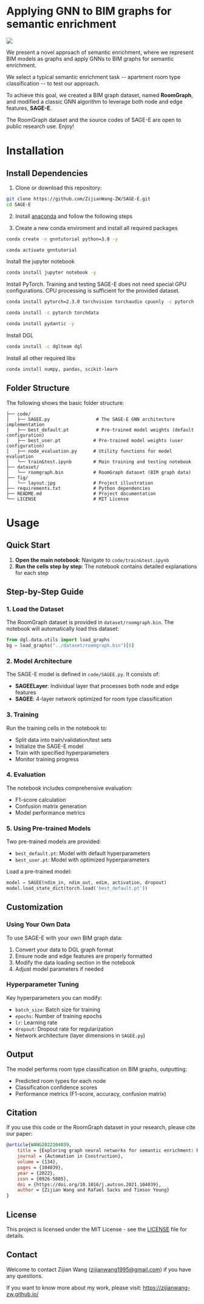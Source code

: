 # Applying GNN to BIM graphs for semantic enrichment

<img src="fig/layout.jpg" style="zoom:100%;"/> 

We present a novel approach of semantic enrichment, where we represent BIM models as graphs and apply GNNs to BIM graphs for semantic enrichment. 

We select a typical semantic enrichment task -- apartment room type classification -- to test our approach.

To achieve this goal, we created a BIM graph dataset, named **RoomGraph**, and modified a classic GNN algorithm to leverage both node and edge features, **SAGE-E**.

The RoomGraph dataset and the source codes of SAGE-E  are open to public research use. Enjoy!


# Installation

## Install Dependencies
1. Clone or download this repository:
```bash
git clone https://github.com/ZijianWang-ZW/SAGE-E.git
cd SAGE-E
```

2. Install [anaconda](https://www.anaconda.com/download) and follow the following steps

3. Create a new conda enviroment and install all required packages

```bash
conda create -n gnntutorial python=3.8 -y
```

```bash
conda activate gnntutorial
```

Install the jupyter notebook
```bash
conda install jupyter notebook -y
```

Install PyTorch. Training and testing SAGE-E does not need special GPU configurations. CPU processing is sufficient for the provided dataset.
```bash
conda install pytorch=2.3.0 torchvision torchaudio cpuonly -c pytorch
```

```bash
conda install -c pytorch torchdata
```

```bash
conda install pydantic -y
```

Install DGL
```bash
conda install -c dglteam dgl
```

Install all other required libs
```bash
conda install numpy, pandas, scikit-learn     
```


## Folder Structure
The following shows the basic folder structure:
```
├── code/
│   ├── SAGEE.py                 # The SAGE-E GNN architecture implementation
│   ├── best_default.pt          # Pre-trained model weights (default configuration)
│   ├── best_user.pt            # Pre-trained model weights (user configuration)
│   ├── node_evaluation.py      # Utility functions for model evaluation
│   └── train&test.ipynb        # Main training and testing notebook
├── dataset/
│   └── roomgraph.bin           # RoomGraph dataset (BIM graph data)
├── fig/
│   └── layout.jpg              # Project illustration
├── requirements.txt            # Python dependencies
├── README.md                   # Project documentation
└── LICENSE                     # MIT License
```

# Usage

## Quick Start
1. **Open the main notebook**: Navigate to `code/train&test.ipynb`
2. **Run the cells step by step**: The notebook contains detailed explanations for each step

## Step-by-Step Guide

### 1. Load the Dataset
The RoomGraph dataset is provided in `dataset/roomgraph.bin`. The notebook will automatically load this dataset:
```python
from dgl.data.utils import load_graphs
bg = load_graphs("../dataset/roomgraph.bin")[0]
```

### 2. Model Architecture
The SAGE-E model is defined in `code/SAGEE.py`. It consists of:
- **SAGEELayer**: Individual layer that processes both node and edge features
- **SAGEE**: 4-layer network optimized for room type classification

### 3. Training
Run the training cells in the notebook to:
- Split data into train/validation/test sets
- Initialize the SAGE-E model
- Train with specified hyperparameters
- Monitor training progress

### 4. Evaluation
The notebook includes comprehensive evaluation:
- F1-score calculation
- Confusion matrix generation
- Model performance metrics

### 5. Using Pre-trained Models
Two pre-trained models are provided:
- `best_default.pt`: Model with default hyperparameters
- `best_user.pt`: Model with optimized hyperparameters

Load a pre-trained model:
```python
model = SAGEE(ndim_in, ndim_out, edim, activation, dropout)
model.load_state_dict(torch.load('best_default.pt'))
```

## Customization

### Using Your Own Data
To use SAGE-E with your own BIM graph data:
1. Convert your data to DGL graph format
2. Ensure node and edge features are properly formatted
3. Modify the data loading section in the notebook
4. Adjust model parameters if needed

### Hyperparameter Tuning
Key hyperparameters you can modify:
- `batch_size`: Batch size for training
- `epochs`: Number of training epochs
- `lr`: Learning rate
- `dropout`: Dropout rate for regularization
- Network architecture (layer dimensions in `SAGEE.py`)

## Output
The model performs room type classification on BIM graphs, outputting:
- Predicted room types for each node
- Classification confidence scores
- Performance metrics (F1-score, accuracy, confusion matrix)

## Citation

If you use this code or the RoomGraph dataset in your research, please cite our paper:

```bibtex
@article{WANG2022104039,
    title = {Exploring graph neural networks for semantic enrichment: Room type classification},
    journal = {Automation in Construction},
    volume = {134},
    pages = {104039},
    year = {2022},
    issn = {0926-5805},
    doi = {https://doi.org/10.1016/j.autcon.2021.104039},
    author = {Zijian Wang and Rafael Sacks and Timson Yeung}
}
```

## License
This project is licensed under the MIT License - see the [LICENSE](LICENSE) file for details.

## Contact
Welcome to contact Zijian Wang (zijianwang1995@gmail.com) if you have any questions. 

If you want to know more about my work, please visit: https://zijianwang-zw.github.io/
